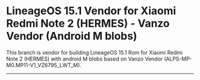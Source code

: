 # LineageOS 15.1 Vendor for Xiaomi Redmi Note 2 (HERMES) - Vanzo Vendor (Android M blobs)

This branch is vendor for building LineageOS 15.1 Rom for Xiaomi Redmi Note 2 (HERMES) with android M blobs based on Vanzo Vendor (ALPS-MP-M0.MP11-V1_VZ6795_LWT_M).

---

